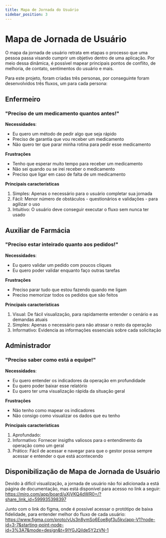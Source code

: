 ```yaml
---
title: Mapa de Jornada do Usuário
sidebar_position: 3
---
```


# Mapa de Jornada de Usuário

O mapa da jornada de usuário retrata em etapas o processo que uma pessoa passa visando cumprir um objetivo dentro de uma aplicação. Por meio dessa dinâmica, é possível mapear principais pontos de conflito, de melhoria, de contato, sentimentos do usuário e mais. 

Para este projeto, foram criadas três personas, por conseguinte foram desenvolvidos três fluxos, um para cada persona:

## Enfermeiro
### "Preciso de um medicamento quantos antes!"

**Necessidades**:
- Eu quero um método de pedir algo que seja rápido
- Preciso de garantia que vou receber um medicamento
- Não quero ter que parar minha rotina para pedir esse medicamento


**Frustrações**
- Tenho que esperar muito tempo para receber um medicamento
- Não sei quando ou se irei receber o medicamento
- Preciso que ligar em caso de falta de um medicamento

**Principais características**
1. Simples: Apenas o necessário para o usuário completar sua jornada
2. Fácil: Menor número de obstáculos - questionários e validações - para agilizar o uso
3. Intuitivo: O usuário deve conseguir executar o fluxo sem nunca ter usado

## Auxiliar de Farmácia
### "Preciso estar inteirado quanto aos pedidos!"

**Necessidades**:
- Eu quero validar um pedido com poucos cliques
- Eu quero poder validar enquanto faço outras tarefas

**Frustrações**
- Preciso parar tudo que estou fazendo quando me ligam
- Preciso memorizar todos os pedidos que são feitos

**Principais características**
1. Visual: De fácil visualização, para rapidamente entender o cenário e as demandas atuais
2. Simples: Apenas o necessário para não atrasar o resto da operação
3. Informativo: Evidencia as informações essenciais sobre cada solicitação

## Administrador
### "Preciso saber como está a equipe!"

**Necessidades**:
- Eu quero entender os indicadores da operação em profundidade
- Eu quero poder baixar esse relatório
- Eu quero ter uma visualização rápida da situação geral

**Frustrações**
- Não tenho como mapear os indicadores
- Não consigo como visualizar os dados que eu tenho

**Principais características**
1. Aprofundado:     
2. Informativo: Fornecer insigths valiosos para o entendimento da operação como um geral
3. Prático: Fácil de acessar e navegar para que o gestor possa sempre acessar e entender o que está acontecendo

## Disponibilização de Mapa de Jornada de Usuário 

Devido à difícil visualização, a jornada de usuário não foi adicionada a está página de documentação, mas está disponível para acesso no link a seguir: https://miro.com/app/board/uXjVKQ4dWR0=/?share_link_id=599935398397

Junto com o link do figma, onde é possível acessar o protótipo de baixa fidelidade, para entender melhor do fluxo de cada usuário: https://www.figma.com/proto/vUs3n8ymSo6Eoe8gf3u5kv/app-V1?node-id=3-7&starting-point-node-id=3%3A7&mode=design&t=9IYGJQiIde5Y2zVN-1